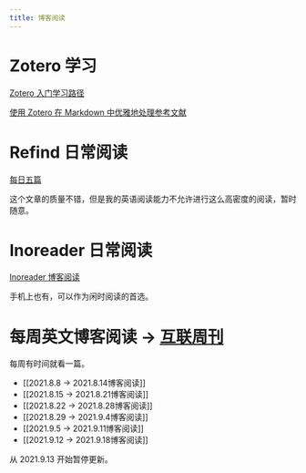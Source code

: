 ```yaml
---
title: 博客阅读
---
```


# Zotero 学习

[Zotero 入门学习路径](https://kaopubear.top/blog/2019-09-11-howtolearnzotero/)

[使用 Zotero 在 Markdown 中优雅地处理参考文献](https://kaopubear.top/blog/2020-06-04-markdownzotero/)

# Refind 日常阅读

[每日五篇](https://refind.com/)

这个文章的质量不错，但是我的英语阅读能力不允许进行这么高密度的阅读，暂时随意。

# Inoreader 日常阅读

[Inoreader 博客阅读](https://www.inoreader.com/all_articles)

手机上也有，可以作为闲时阅读的首选。

# 每周英文博客阅读 -> [互联周刊](https://interconnected.blog)

每周有时间就看一篇。

- [[2021.8.8 -> 2021.8.14博客阅读]]
- [[2021.8.15 -> 2021.8.21博客阅读]]
- [[2021.8.22 -> 2021.8.28博客阅读]]
- [[2021.8.29 -> 2021.9.4博客阅读]]
- [[2021.9.5 -> 2021.9.11博客阅读]]
- [[2021.9.12 -> 2021.9.18博客阅读]]

从 2021.9.13 开始暂停更新。
